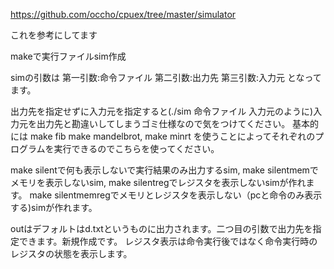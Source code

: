 https://github.com/occho/cpuex/tree/master/simulator

これを参考にしてます

makeで実行ファイルsim作成

simの引数は
第一引数:命令ファイル
第二引数:出力先
第三引数:入力元
となってます。

出力先を指定せずに入力元を指定すると(./sim 命令ファイル 入力元のように)入力元を出力先と勘違いしてしまうゴミ仕様なので気をつけてください。
基本的には
make fib
make mandelbrot,
make minrt
を使うことによってそれぞれのプログラムを実行できるのでこちらを使ってください。

make silentで何も表示しないで実行結果のみ出力するsim,
make silentmemでメモリを表示しないsim,
make silentregでレジスタを表示しないsimが作れます。
make silentmemregでメモリとレジスタを表示しない（pcと命令のみ表示する)simが作れます。

outはデフォルトはd.txtというものに出力されます。二つ目の引数で出力先を指定できます。新規作成です。
レジスタ表示は命令実行後ではなく命令実行時のレジスタの状態を表示します。


